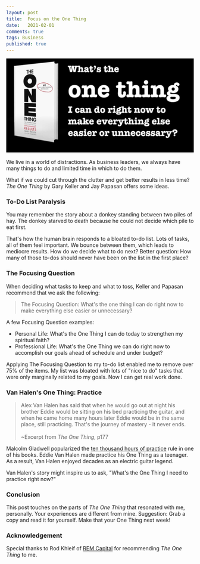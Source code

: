 ```yaml
---
layout: post
title:  Focus on the One Thing
date:   2021-02-01
comments: true
tags: Business
published: true
---
```


<img src="/images/one_thing_focusing_question.jpg" width="600" alt="Focusing Question: What's the one thing I can do right now to make everything else easier or unnecessary? From The One Thing by Gary Keller + Jay Papasan" title="Focusing Question: What's the one thing I can do right now to make everything else easier or unnecessary? From The One Thing by Gary Keller + Jay Papasan" /><br/>

We live in a world of distractions. As business leaders, we always have many things to do and limited time in which to do them.

What if we could cut through the clutter and get better results in less time? _The One Thing_ by Gary Keller and Jay Papasan offers some ideas.

<!--more-->

### To-Do List Paralysis

You may remember the story about a donkey standing between two piles of hay. The donkey starved to death because he could not decide which pile to eat first.

That's how the human brain responds to a bloated to-do list. Lots of tasks, all of them feel important. We bounce between them, which leads to mediocre results. How do we decide what to do next? Better question: How many of those to-dos should never have been on the list in the first place? 

### The Focusing Question

When deciding what tasks to keep and what to toss, Keller and Papasan recommend that we ask the following:

>The Focusing Question: What's the one thing I can do right now to make everything else easier or unnecessary?

A few Focusing Question examples:

* Personal Life: What's the One Thing I can do today to strengthen my spiritual faith?
* Professional Life: What's the One Thing we can do right now to accomplish our goals ahead of schedule and under budget?

Applying The Focusing Question to my to-do list enabled me to remove over 75% of the items. My list was bloated with lots of "nice to do" tasks that were only marginally related to my goals. Now I can get real work done.

### Van Halen's One Thing: Practice

>Alex Van Halen has said that when he would go out at night his brother Eddie would be sitting on his bed practicing the guitar, and when he came home many hours later Eddie would be in the same place, still practicing. That's the journey of mastery - it never ends.<br/><br/>
~Excerpt from _The One Thing_, p177

Malcolm Gladwell popularized the [ten thousand hours of practice](/blog/2012/09/03/10000-hours-of-practice/) rule in one of his books. Eddie Van Halen made practice his One Thing as a teenager. As a result, Van Halen enjoyed decades as an electric guitar legend.

Van Halen's story might inspire us to ask, "What's the One Thing I need to practice right now?"

### Conclusion

This post touches on the parts of _The  One Thing_ that resonated with me, personally. Your experiences are different from mine. Suggestion: Grab a copy and read it for yourself. Make that your One Thing next week!

### Acknowledgement

Special thanks to Rod Khleif of [REM Capital](https://www.remcapital.com/) for recommending _The One Thing_ to me.